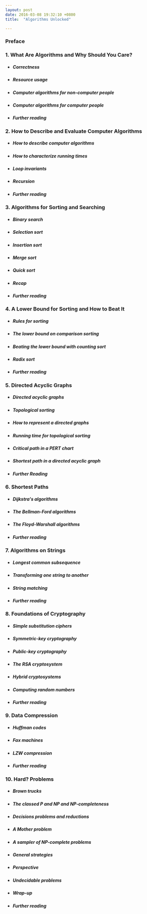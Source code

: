 ```yaml
---
layout: post
date: 2016-03-08 19:32:10 +0800
title:  "Algorithms Unlocked"

---
```


### Preface

### 1. What Are Algorithms and Why Should You Care?
* ##### Correctness
* ##### Resource usage
* ##### Computer algorithms for non-computer people
* ##### Computer algorithms for computer people
* ##### Further reading



### 2. How to Describe and Evaluate Computer Algorithms
* ##### How to describe computer algorithms
* ##### How to characterize running times
* ##### Loop invariants
* ##### Recursion
* ##### Further reading



### 3. Algorithms for Sorting and Searching
* ##### Binary search
* ##### Selection sort
* ##### Insertion sort
* ##### Merge sort
* ##### Quick sort
* ##### Recap
* ##### Further reading

### 4. A Lower Bound for Sorting and How to Beat It
* ##### Rules for sorting
* ##### The lower bound on comparison sorting
* ##### Beating the lower bound with counting sort
* ##### Radix sort
* ##### Further reading

### 5. Directed Acyclic Graphs
* ##### Directed acyclic graphs
* ##### Topological sorting
* ##### How to represent a directed graphs
* ##### Running time for topological sorting
* ##### Critical path in a PERT chart
* ##### Shortest path in a directed acyclic graph
* ##### Further Reading


### 6. Shortest Paths
* ##### Dijkstra's algorithms
* ##### The Bellman-Ford algorithms
* ##### The Floyd-Warshall algorithms
* ##### Further reading

### 7. Algorithms on Strings
* ##### Longest common subsequence
* ##### Transforming one string to another
* ##### String matching
* ##### Further reading

### 8. Foundations of Cryptography
* ##### Simple substitution ciphers
* ##### Symmetric-key cryptography
* ##### Public-key cryptography
* ##### The RSA cryptosystem
* ##### Hybrid cryptosystems
* ##### Computing random numbers
* ##### Further reading

### 9. Data Compression
* ##### Huffman codes
* ##### Fax machines
* ##### LZW compression
* ##### Further reading

### 10. Hard? Problems
* ##### Brown trucks
* ##### The classed P and NP and NP-completeness
* ##### Decisions problems and reductions
* ##### A Mother problem
* ##### A sampler of NP-complete problems
* ##### General strategies
* ##### Perspective
* ##### Undecidable problems
* ##### Wrap-up
* ##### Further reading
